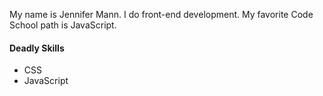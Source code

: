 My name is Jennifer Mann. I do front-end development.
My favorite Code School path is JavaScript.

#### Deadly Skills

* CSS
* JavaScript